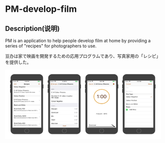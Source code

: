 # PM-develop-film

## Description(说明)
PM is an application to help people develop film at home by providing a series of "recipes" for photographers to use.

豆办は家で映画を開発するための応用プログラムであり、写真家用の「レシピ」を提供した。 


![](https://github.com/NWApplication/PM-develop-film/blob/master/preview.png)
